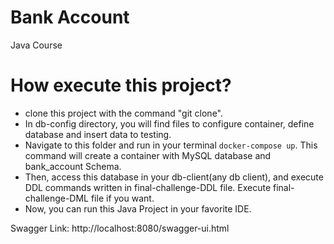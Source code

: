 # Bank Account
Java Course


# How execute this project?
 - clone this project with the command "git clone".
 - In db-config directory, you will find files to configure container, define database and insert data to testing. 
 - Navigate to this folder and run in your terminal ```docker-compose up```. This command will create a container with MySQL database and bank_account Schema.
 - Then, access this database in your db-client(any db client), and execute DDL commands written in final-challenge-DDL file. Execute final-challenge-DML file if you want.
 - Now, you can run this Java Project in your favorite IDE.

Swagger Link: http://localhost:8080/swagger-ui.html
